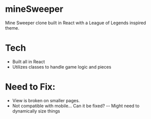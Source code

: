 # mineSweeper
Mine Sweeper clone built in React with a League of Legends inspired theme. 

# Tech
- Built all in React
- Utilizes classes to handle game logic and pieces 

# Need to Fix:
- View is broken on smaller pages. 
- Not compatible with mobile... Can it be fixed?
-- Might need to dynamically size things
